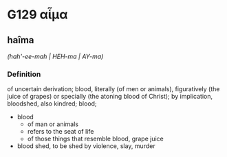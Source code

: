 # G129 αἷμα

## haîma

_(hah'-ee-mah | HEH-ma | AY-ma)_

### Definition

of uncertain derivation; blood, literally (of men or animals), figuratively (the juice of grapes) or specially (the atoning blood of Christ); by implication, bloodshed, also kindred; blood; 

- blood
  - of man or animals
  - refers to the seat of life
  - of those things that resemble blood, grape juice
- blood shed, to be shed by violence, slay, murder
